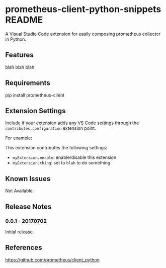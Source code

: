# prometheus-client-python-snippets README

A Visual Studio Code extension for easily composing prometheus collector in Python.

## Features

blah blah blah

## Requirements

pip install prometheus-client

## Extension Settings

Include if your extension adds any VS Code settings through the `contributes.configuration` extension point.

For example:

This extension contributes the following settings:

* `myExtension.enable`: enable/disable this extension
* `myExtension.thing`: set to `blah` to do something

## Known Issues

Not Available.

## Release Notes

### 0.0.1 - 20170702

Initial release.

## References

https://github.com/prometheus/client_python

